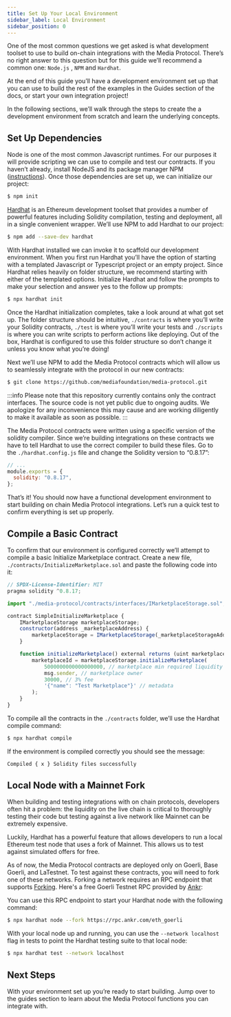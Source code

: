 ```yaml
---
title: Set Up Your Local Environment
sidebar_label: Local Environment
sidebar_position: 0
---
```


One of the most common questions we get asked is what development toolset to use to build on-chain integrations with the Media Protocol. There’s no right answer to this question but for this guide we’ll recommend a common one: `Node.js` , `NPM` and `Hardhat`.

At the end of this guide you’ll have a development environment set up that you can use to build the rest of the examples in the Guides section of the docs, or start your own integration project!

<!-- To get you started as quickly as possible, we have provided the [Quick Start](#quick-start) section below where you can clone a boilerplate and get building. If you prefer to start from scratch and learn the underlying concepts, jump to the [Start from Scratch](#or-start-from-scratch) section. 

## Quick Start

The Media Protocol First Contract Example [boilerplate repo](https://github.com/mediafoundation/media-protocol-first-contract-example) provides a basic Hardhat environment with required imports already pre-loaded for you. You can simply clone it and install the dependencies: 

```bash
git clone https://github.com/mediafoundation/media-protocol-first-contract-example
cd media-protocol-first-contract-example
npm install 
```

Then hop to the [Local Node with a Mainnet Fork](#local-node-with-a-mainnet-fork) section to complete your set up and start developing. 

## Or... Start from Scratch

In the following sections, we’ll walk through the steps to create the same environment set up as the boilerplate from scratch and learn the underlying concepts.   -->

In the following sections, we’ll walk through the steps to create the a development environment from scratch and learn the underlying concepts.

## Set Up Dependencies

Node is one of the most common Javascript runtimes. For our purposes it will provide scripting we can use to compile and test our contracts. If you haven’t already, install NodeJS and its package manager NPM ([instructions](https://docs.npmjs.com/downloading-and-installing-node-js-and-npm)). Once those dependencies are set up, we can initialize our project: 

```bash
$ npm init
```

[Hardhat](https://hardhat.org/) is an Ethereum development toolset that provides a number of powerful features including Solidity compilation, testing and deployment, all in a single convenient wrapper. We’ll use NPM to add Hardhat to our project: 

```bash
$ npm add --save-dev hardhat
```

With Hardhat installed we can invoke it to scaffold our development environment. When you first run Hardhat you’ll have the option of starting with a templated Javascript or Typescript project or an empty project. Since Hardhat relies heavily on folder structure, we recommend starting  with either of the templated options. Initialize Hardhat and follow the prompts to make your selection and answer yes to the follow up prompts:

```bash
$ npx hardhat init
```

Once the Hardhat initialization completes, take a look around at what got set up. The folder structure should be intuitive, `./contracts` is where you’ll write your Solidity contracts, `./test` is where you’ll write your tests and `./scripts` is where you can write scripts to perform actions like deploying. Out of the box, Hardhat is configured to use this folder structure so don’t change it unless you know what you’re doing!

Next we’ll use NPM to add the Media Protocol contracts which will allow us to seamlessly integrate with the protocol in our new contracts:

```bash
$ git clone https://github.com/mediafoundation/media-protocol.git
```
:::info
Please note that this repository currently contains only the contract interfaces. The source code is not yet public due to ongoing audits. We apologize for any inconvenience this may cause and are working diligently to make it available as soon as possible.
:::

The Media Protocol contracts were written using a specific version of the solidity compiler. Since we’re building integrations on these contracts we have to tell Hardhat to use the correct compiler to build these files. Go to the `./hardhat.config.js` file and change the Solidity version to “0.8.17”: 

```jsx
// ...
module.exports = {
  solidity: "0.8.17",
};
```

That’s it! You should now have a functional development environment to start building on chain Media Protocol integrations. Let’s run a quick test to confirm everything is set up properly. 

## Compile a Basic Contract

To confirm that our environment is configured correctly we’ll attempt to compile a basic Initialize Marketplace contract. Create a new file, `./contracts/InitializeMarketplace.sol` and paste the following code into it<!--  (a detailed guide to this contract can be found [here](./basic/intialize-marketplace)) -->: 


```jsx
// SPDX-License-Identifier: MIT
pragma solidity ^0.8.17;

import "./media-protocol/contracts/interfaces/IMarketplaceStorage.sol";

contract SimpleInitializeMarketplace {
    IMarketplaceStorage marketplaceStorage;
    constructor(address _marketplaceAddress) {
        marketplaceStorage = IMarketplaceStorage(_marketplaceStorageAddress);
    }

    function initializeMarketplace() external returns (uint marketplaceId) {
        marketplaceId = marketplaceStorage.initializeMarketplace(
            5000000000000000000, // marketplace min required liquidity
            msg.sender, // marketplace owner
            30000, // 3% fee
            '{"name": "Test Marketplace"}' // metadata
        );
    }
}

```

To compile all the contracts in the `./contracts` folder, we’ll use the Hardhat compile command: 

```bash
$ npx hardhat compile
```

If the environment is compiled correctly you should see the message: 

```bash
Compiled { x } Solidity files successfully
```

## Local Node with a Mainnet Fork

When building and testing integrations with on chain protocols, developers often hit a problem: the liquidity on the live chain is critical to thoroughly testing their code but testing against a live network like Mainnet can be extremely expensive.

Luckily, Hardhat has a powerful feature that allows developers to run a local Ethereum test node that uses a fork of Mainnet. This allows us to test against simulated offers for free. 

As of now, the Media Protocol contracts are deployed only on Goerli, Base Goerli, and LaTestnet. To test against these contracts, you will need to fork one of these networks. Forking a network requires an RPC endpoint that supports [Forking](https://hardhat.org/hardhat-network/docs/guides/forking-other-networks). Here's a free Goerli Testnet RPC provided by [Ankr](https://www.ankr.com/rpc/eth/eth_goerli/): 

You can use this RPC endpoint to start your Hardhat node with the following command:


```bash
$ npx hardhat node --fork https://rpc.ankr.com/eth_goerli
```

With your local node up and running, you can use the `--network localhost` flag in tests to point the Hardhat testing suite to that local node: 

```bash
$ npx hardhat test --network localhost
```

## Next Steps

With your environment set up you’re ready to start building. Jump over to the guides section to learn about the Media Protocol functions you can integrate with.